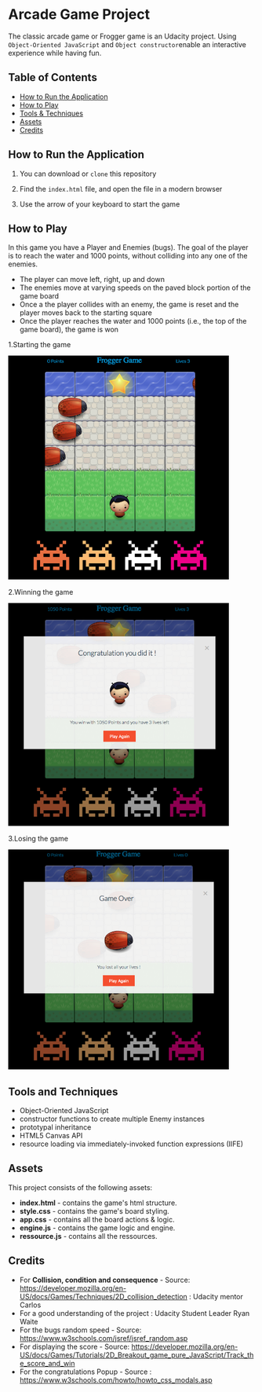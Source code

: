 # Arcade Game Project

The classic arcade game or Frogger game is an Udacity project. Using  `Object-Oriented JavaScript`  and `Object constructor`enable an interactive experience while having fun.


## Table of Contents

* [How to Run the Application](#How-to-Run-the-Application)
* [How to Play](#How-to-Play)
* [Tools & Techniques](#Tools-and-Techniques)
* [Assets](#Assets)
* [Credits](#credits)


## How to Run the Application

1. You can download or `clone` this repository
 
2. Find the `index.html` file, and open the file in a modern browser

3. Use the arrow of your keyboard to start the game 


## How to Play

In this game you have a Player and Enemies (bugs). The goal of the player is to reach the water and 1000 points, without colliding into any one of the enemies.

* The player can move left, right, up and down
* The enemies move at varying speeds on the paved block portion of the game board
* Once a the player collides with an enemy, the game is reset and the player moves back to the starting square
* Once the player reaches the water and 1000 points (i.e., the top of the game board), the game is won

1.Starting the game

<img src="./images/startingGame.png" width="450">

2.Winning the game

<img src="./images/winningGame.png" width="450">

3.Losing the game

<img src="./images/losingGame.png" width="450">


## Tools and Techniques

* Object-Oriented JavaScript
* constructor functions to create multiple Enemy instances
* prototypal inheritance
* HTML5 Canvas API
* resource loading via immediately-invoked function expressions (IIFE)


## Assets

This project consists of the following assets:

* **index.html**  - contains the game's html structure.
* **style.css** - contains the game's board styling.
* **app.css** - contains all the board actions & logic.
* **engine.js** - contains the game logic and engine.
* **ressource.js** - contains all the ressources.


## Credits

* For **Collision, condition and consequence** - Source: https://developer.mozilla.org/en-US/docs/Games/Techniques/2D_collision_detection : Udacity mentor Carlos
* For a good understanding of the project : Udacity Student Leader Ryan Waite
* For the bugs random speed -  Source: https://www.w3schools.com/jsref/jsref_random.asp
* For displaying the score - Source: https://developer.mozilla.org/en-US/docs/Games/Tutorials/2D_Breakout_game_pure_JavaScript/Track_the_score_and_win
* For the congratulations Popup - Source : https://www.w3schools.com/howto/howto_css_modals.asp
